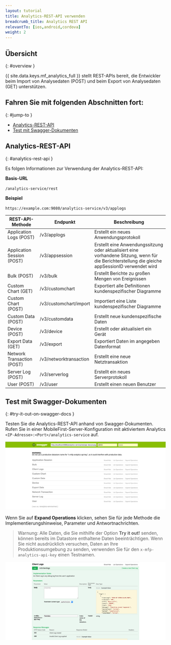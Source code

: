 ```yaml
---
layout: tutorial
title: Analytics-REST-API verwenden
breadcrumb_title: Analytics REST API
relevantTo: [ios,android,cordova]
weight: 2
---
```

<!-- NLS_CHARSET=UTF-8 -->
## Übersicht
{: #overview }

{{ site.data.keys.mf_analytics_full }} stellt REST-APIs bereit, die Entwickler beim Import von Analysedaten (POST) und beim Export von Analysedaten (GET) unterstützen. 

## Fahren Sie mit folgenden Abschnitten fort: 
{: #jump-to }

* [Analytics-REST-API](#analytics-rest-api)
* [Test mit Swagger-Dokumenten](#try-it-out-on-swagger-docs)

## Analytics-REST-API
{: #analytics-rest-api }

Es folgen Informationen zur Verwendung der Analytics-REST-API:

**Basis-URL**

`/analytics-service/rest`

**Beispiel**

`https://example.com:9080/analytics-service/v3/applogs`


REST-API-Methode | Endpunkt | Beschreibung 
--- | --- | ---
Application Logs (POST) | /v3/applogs | Erstellt ein neues Anwendungsprotokoll 
Application Session (POST) | /v3/appsession | Erstellt eine Anwendungssitzung oder aktualisiert eine vorhandene Sitzung, wenn für die Berichterstellung die gleiche appSessionID verwendet wird 
Bulk (POST) | /v3/bulk | Erstellt Berichte zu großen Mengen von Ereignissen 
Custom Chart (GET) | /v3/customchart | Exportiert alle Definitionen kundenspezifischer Diagramme 
Custom Chart (POST) | /v3/customchart/import | Importiert eine Liste kundenspezifischer Diagramme 
Custom Data (POST) | /v3/customdata | Erstellt neue kundenspezifische Daten 
Device (POST) | /v3/device | Erstellt oder aktualisiert ein Gerät 
Export Data (GET) | /v3/export | Exportiert Daten im angegeben Datenformat 
Network Transaction (POST) | /v3/networktransaction |  Erstellt eine neue Netztransaktion 
Server Log (POST) | /v3/serverlog | Erstellt ein neues Serverprotokoll 
User (POST) | /v3/user | Erstellt einen neuen Benutzer  

## Test mit Swagger-Dokumenten
{: #try-it-out-on-swagger-docs }

Testen Sie die Analytics-REST-API anhand von Swagger-Dokumenten.   
Rufen Sie in einer MobileFirst-Server-Konfiguration mit aktiviertem Analytics `<IP-Adresse>:<Port>/analytics-service` auf.

![MobileFirst-Analytics-Benutzerschnittstelle für Swagger-Dokumente](analytics-swagger.png)

Wenn Sie auf **Expand Operations** klicken, sehen Sie für jede Methode die Implementierungshinweise, Parameter und Antwortnachrichten. 

> Warnung: Alle Daten, die Sie mithilfe der Option **Try it out!** senden, können bereits im Datastore enthaltene Daten beeinträchtigen. Wenn Sie nicht ausdrücklich versuchen, Daten an Ihre Produktionsumgebung
zu senden, verwenden Sie für den `x-mfp-analytics-api-key` einen Testnamen.



![Swagger-Dokumente testen](test-swagger.png)
